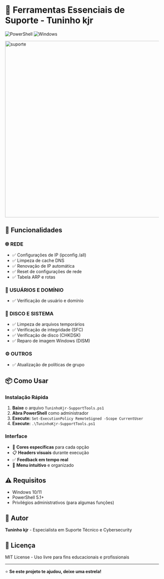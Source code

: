 # 🔧 Ferramentas Essenciais de Suporte - Tuninho kjr

![PowerShell](https://img.shields.io/badge/PowerShell-5391FE?style=for-the-badge&logo=powershell&logoColor=white)
![Windows](https://img.shields.io/badge/Windows-0078D6?style=for-the-badge&logo=windows&logoColor=white)

<img width="567" height="576" alt="suporte" src="https://github.com/user-attachments/assets/1f5bbd30-d1a4-400f-b752-3bbe1a4e7600" />


## 🚀 Funcionalidades

### 🌐 **REDE**
- ✅ Configurações de IP (ipconfig /all)
- ✅ Limpeza de cache DNS
- ✅ Renovação de IP automática
- ✅ Reset de configurações de rede
- ✅ Tabela ARP e rotas

### 👤 **USUÁRIOS E DOMÍNIO** 
- ✅ Verificação de usuário e domínio

### 💾 **DISCO E SISTEMA**
- ✅ Limpeza de arquivos temporários
- ✅ Verificação de integridade (SFC)
- ✅ Verificação de disco (CHKDSK)
- ✅ Reparo de imagem Windows (DISM)

### ⚙️ **OUTROS**
- ✅ Atualização de políticas de grupo

## 📦 Como Usar

### **Instalação Rápida**
1. **Baixe** o arquivo `TuninhoKjr-SupportTools.ps1`
2. **Abra PowerShell** como administrador
3. **Execute:** `Set-ExecutionPolicy RemoteSigned -Scope CurrentUser`
4. **Execute:** `.\TuninhoKjr-SupportTools.ps1`

### **Interface**
- 🎨 **Cores específicas** para cada opção
- 📋 **Headers visuais** durante execução
- ✅ **Feedback em tempo real**
- 🔄 **Menu intuitivo** e organizado

## ⚠️ Requisitos

- Windows 10/11
- PowerShell 5.1+
- Privilégios administrativos (para algumas funções)

## 👤 Autor

**Tuninho kjr** - Especialista em Suporte Técnico e Cybersecurity

## 📄 Licença

MIT License - Uso livre para fins educacionais e profissionais

---
⭐ **Se este projeto te ajudou, deixe uma estrela!**
